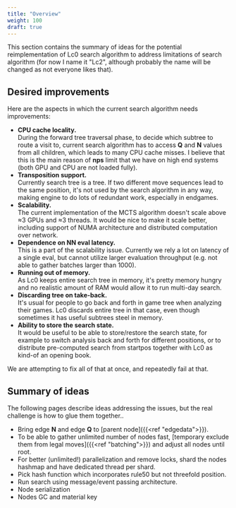 ```yaml
---
title: "Overview"
weight: 100
draft: true
---
```


This section contains the summary of ideas for the potential reimplementation of Lc0 search algorithm to address limitations of search algorithm (for now I name it "Lc2", although probably the name will be changed as not everyone likes that).

## Desired improvements

Here are the aspects in which the current search algorithm needs improvements:

* **CPU cache locality.**  
During the forward tree traversal phase, to decide which subtree to route a visit to, current search algorithm has to access **Q** and **N** values from all children, which leads to many CPU cache misses. I believe that this is the main reason of **nps** limit that we have on high end systems (both GPU and CPU are not loaded fully).
* **Transposition support.**  
Currently search tree is a tree. If two different move sequences lead to the same position, it's not used by the search algorithm in any way, making engine to do lots of redundant work, especially in endgames.
* **Scalability.**  
The current implementation of the MCTS algorithm doesn't scale above ≈3 GPUs and ≈3 threads. It would be nice to make it scale better, including support of NUMA architecture and distributed computation over network.
* **Dependence on NN eval latency.**  
This is a part of the scalability issue. Currently we rely a lot on latency of a single eval, but cannot utilize larger evaluation throughput (e.g. not able to gather batches larger than 1000).
* **Running out of memory.**  
As Lc0 keeps entire search tree in memory, it's pretty memory hungry and no realistic amount of RAM would allow it to run multi-day search.
* **Discarding tree on take-back.**  
It's usual for people to go back and forth in game tree when analyzing their games. Lc0 discards entire tree in that case, even though sometimes it has useful subtrees steel in memory.
* **Ability to store the search state.**  
It would be useful to be able to store/restore the search state, for example to switch analysis back and forth for different positions, or to distribute pre-computed search from startpos together with Lc0 as kind-of an opening book.

We are attempting to fix all of that at once, and repeatedly fail at that.

## Summary of ideas

The following pages describe ideas addressing the issues, but the real challenge is how to glue them together..

* Bring edge **N** and edge **Q** to [parent node]({{<ref "edgedata">}}).
* To be able to gather unlimited number of nodes fast, [temporary exclude them from legal moves]({{<ref "batching">}}) and adjust all nodes until root.
* For better (unlimited!) parallelization and remove locks, shard the nodes hashmap and have dedicated thread per shard.
* Pick hash function which incorporates rule50 but not threefold position.
* Run search using message/event passing architecture.
* Node serialization
* Nodes GC and material key

